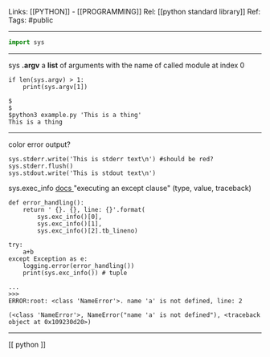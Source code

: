 Links: [[PYTHON]] - [[PROGRAMMING]]
Rel: [[python standard library]]
Ref: 
Tags: #public 

--- 
```py
import sys
```

--- 

sys **.argv**
a **list** of arguments with the name of called module at index 0
``` # example.py
if len(sys.argv) > 1:
	print(sys.argv[1])

$
$
$python3 example.py 'This is a thing'
This is a thing
```

--- 

color error output?
```
sys.stderr.write('This is stderr text\n') #should be red?
sys.stderr.flush()
sys.stdout.write('This is stdout text\n')
```


sys.exec_info [ docs ](https://docs.python.org/3/library/sys.html#sys.exc_info)
"executing an except clause"
(type, value, traceback)
```
def error_handling():
	return ' {}. {}, line: {}'.format(
		sys.exc_info()[0],
		sys.exc_info()[1],
		sys.exc_info()[2].tb_lineno)

try:
	a+b
except Exception as e:
	logging.error(error_handling())
	print(sys.exc_info()) # tuple    

...
>>>
ERROR:root: <class 'NameError'>. name 'a' is not defined, line: 2

(<class 'NameError'>, NameError("name 'a' is not defined"), <traceback object at 0x109230d20>)
```


--- 

[[ python ]]